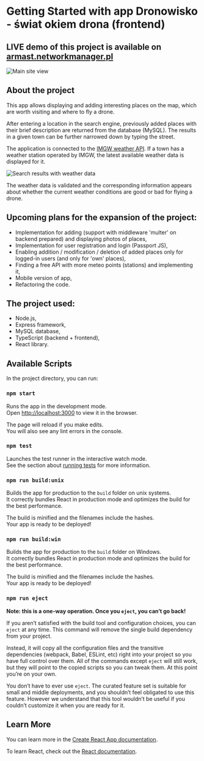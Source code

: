 # Getting Started with app Dronowisko - świat okiem drona (frontend)

## LIVE demo of this project is available on [armast.networkmanager.pl](https://armast.networkmanager.pl "Dronowisko - the world through the eye of a drone")

![Main site view](./public/main-page.png?raw=true "Screen from app")

## About the project

This app allows displaying and adding interesting places on the map, which are worth visiting and where to fly a drone.

After entering a location in the search engine, previously added places with their brief description are returned from
the database (MySQL). The results in a given town can be further narrowed down by typing the street.

The application is connected to the [IMGW weather API](https://danepubliczne.imgw.pl/apiinfo). If a town has a weather
station operated by IMGW, the latest available weather data is displayed for it.

![Search results with weather data](./public/searching.png?raw=true "Screen from search engine")

The weather data is validated and the corresponding information appears about whether the current weather conditions are
good or bad for flying a drone.

## Upcoming plans for the expansion of the project:

* Implementation for adding (support with middleware 'multer' on backend prepared) and displaying photos of places,
* Implementation for user registration and login (Passport JS),
* Enabling addition / modification / deletion of added places only for logged-in users (and only for 'own' places),
* Finding a free API with more meteo points (stations) and implementing it,
* Mobile version of app,
* Refactoring the code.

## The project used:

* Node.js,
* Express framework,
* MySQL database,
* TypeScript (backend + frontend),
* React library.

## Available Scripts

In the project directory, you can run:

### `npm start`

Runs the app in the development mode.\
Open [http://localhost:3000](http://localhost:3000) to view it in the browser.

The page will reload if you make edits.\
You will also see any lint errors in the console.

### `npm test`

Launches the test runner in the interactive watch mode.\
See the section about [running tests](https://facebook.github.io/create-react-app/docs/running-tests) for more
information.

### `npm run build:unix`

Builds the app for production to the `build` folder on unix systems.\
It correctly bundles React in production mode and optimizes the build for the best performance.

The build is minified and the filenames include the hashes.\
Your app is ready to be deployed!

### `npm run build:win`

Builds the app for production to the `build` folder on Windows.\
It correctly bundles React in production mode and optimizes the build for the best performance.

The build is minified and the filenames include the hashes.\
Your app is ready to be deployed!

### `npm run eject`

**Note: this is a one-way operation. Once you `eject`, you can’t go back!**

If you aren’t satisfied with the build tool and configuration choices, you can `eject` at any time. This command will
remove the single build dependency from your project.

Instead, it will copy all the configuration files and the transitive dependencies (webpack, Babel, ESLint, etc) right
into your project so you have full control over them. All of the commands except `eject` will still work, but they will
point to the copied scripts so you can tweak them. At this point you’re on your own.

You don’t have to ever use `eject`. The curated feature set is suitable for small and middle deployments, and you
shouldn’t feel obligated to use this feature. However we understand that this tool wouldn’t be useful if you couldn’t
customize it when you are ready for it.

## Learn More

You can learn more in the [Create React App documentation](https://facebook.github.io/create-react-app/docs/getting-started).

To learn React, check out the [React documentation](https://reactjs.org/).
